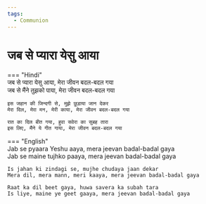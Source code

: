 ```yaml
---
tags:
  - Communion
---
```



  
# जब से प्यारा येसु आया  
  
=== "Hindi"  
    जब से प्यारा येसु आया, मेरा जीवन बदल-बदल गया  
    जब से मैंने तुझको पाया, मेरा जीवन बदल-बदल गया  
  
    इस जहान की जिन्दगी से, मुझे छुड़ाया जान देकर  
    मेरा दिल, मेरा मन, मेरी काया, मेरा जीवन बदल-बदल गया  
  
    रात का दिल बीत गया, हुवा सवेरा का सुबह तारा  
    इस लिए, मैंने ये गीत गाया, मेरा जीवन बदल-बदल गया  
  
=== "English"  
    Jab se pyaara Yeshu aaya, mera jeevan badal-badal gaya  
    Jab se maine tujhko paaya, mera jeevan badal-badal gaya  
  
    Is jahan ki zindagi se, mujhe chudaya jaan dekar  
    Mera dil, mera mann, meri kaaya, mera jeevan badal-badal gaya  
  
    Raat ka dil beet gaya, huwa savera ka subah tara  
    Is liye, maine ye geet gaaya, mera jeevan badal-badal gaya  
  